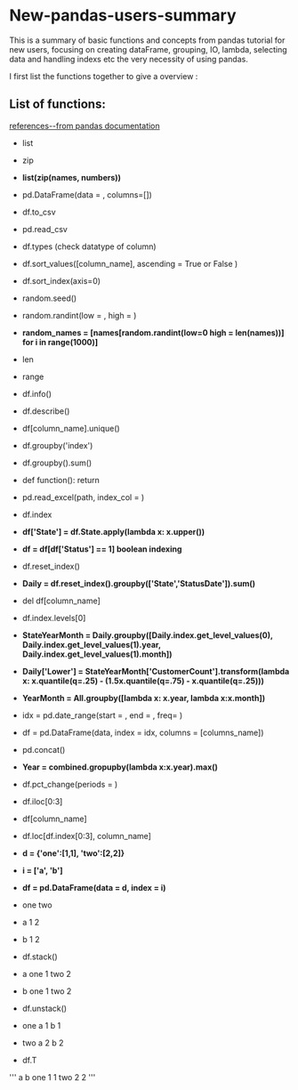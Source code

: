 # New-pandas-users-summary
This is a summary of basic functions and concepts from pandas tutorial for new users, focusing on creating dataFrame, grouping, IO, lambda, selecting data and handling indexs etc the very necessity of using pandas. 

I first list the functions together to give a overview :
## List of functions:
[references--from pandas documentation](https://pandas.pydata.org/pandas-docs/version/0.15/tutorials.html)

- list
- zip
- **list(zip(names, numbers))**
- pd.DataFrame(data = , columns=[])
- df.to_csv
- pd.read_csv
- df.types (check datatype of column)
- df.sort_values([column_name], ascending = True or False )
- df.sort_index(axis=0)

- random.seed()
- random.randint(low = , high = )

- **random_names = [names[random.randint(low=0 high = len(names))] for i in range(1000)]**

- len
- range
- df.info()
- df.describe()
- df[column_name].unique()

- df.groupby('index')
- df.groupby().sum()

- def function():
   return

- pd.read_excel(path, index_col = )
- df.index

- **df['State'] = df.State.apply(lambda x: x.upper())**
- **df = df[df['Status'] == 1] boolean indexing**

- df.reset_index()
- **Daily = df.reset_index().groupby(['State','StatusDate']).sum()**

- del df[column_name]
- df.index.levels[0]

- **StateYearMonth = Daily.groupby([Daily.index.get_level_values(0), Daily.index.get_level_values(1).year, Daily.index.get_level_values(1).month])**
- **Daily['Lower'] = StateYearMonth['CustomerCount'].transform(lambda x: x.quantile(q=.25) - (1.5x.quantile(q=.75) - x.quantile(q=.25)))**
- **YearMonth = All.groupby([lambda x: x.year, lambda x:x.month])**

- idx = pd.date_range(start = , end = , freq= )
- df = pd.DataFrame(data, index = idx, columns = [columns_name])
- pd.concat()
- **Year = combined.gropupby(lambda x:x.year).max()**
- df.pct_change(periods = )

- df.iloc[0:3]
- df[column_name]
- df.loc[df.index[0:3], column_name]

- **d = {'one':[1,1], 'two':[2,2]}**
- **i = ['a', 'b']**
- **df = pd.DataFrame(data = d, index = i)**


-    one	two
- a	1	2
- b	1	2

- df.stack()


- a  one    1
     two    2
- b  one    1
     two    2

- df.unstack()

- one  a    1
       b    1
- two  a    2
       b    2

- df.T

'''
        a  b
 one	  1	1
 two	  2	2
'''
